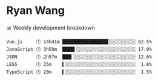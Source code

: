 # Ryan Wang

 <!-- waka-box start -->
📊 Weekly development breakdown
```text
Vue.js     🕓 14h41m ████████████████▉░░░░░░░░░░ 62.5%
JavaScript 🕓 3h59m  ████▌░░░░░░░░░░░░░░░░░░░░░░ 17.0%
JSON       🕓 2h57m  ███▍░░░░░░░░░░░░░░░░░░░░░░░ 12.6%
LESS       🕓 25m    ▍░░░░░░░░░░░░░░░░░░░░░░░░░░  1.8%
TypeScript 🕓 20m    ▍░░░░░░░░░░░░░░░░░░░░░░░░░░  1.5%
```
<!-- Powered by https://github.com/YouEclipse/waka-box-go . -->
<!-- waka-box end -->